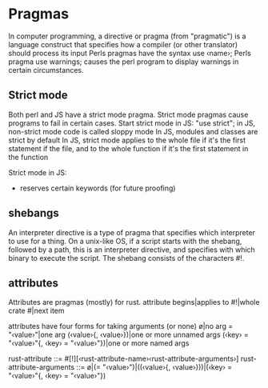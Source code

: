 
# Pragmas

In computer programming, a directive or pragma (from "pragmatic") is a language construct that specifies how a compiler (or other translator) should process its input
Perls pragmas have the syntax use ‹name›;
Perls pragma use warnings; causes the perl program to display warnings in certain circumstances.

## Strict mode

Both perl and JS have a strict mode pragma.
Strict mode pragmas cause programs to fail in certain cases.
Start strict mode in JS: "use strict";
in JS, non-strict mode code is called sloppy mode
In JS, modules and classes are strict by default
In JS, strict mode applies to the whole file if it's the first statement if the file, and to the whole function if it's the first statement in the function

Strict mode in JS:
- reserves certain keywords (for future proofing)

## shebangs

An interpreter directive is a type of pragma that specifies which interpreter to use for a thing.
On a unix-like OS, if a script starts with the shebang, followed by a path, this is an interpreter directive, and specifies with which binary to execute the script.
The shebang consists of the characters #!.

## attributes

Attributes are pragmas (mostly) for rust.
attribute begins|applies to
#!|whole crate
#|next item

attributes have four forms for taking arguments (or none)
ø|no arg
= "‹value›"|one arg
\(‹value›{, ‹value›}\)|one or more unnamed args
\(‹key› = "‹value›"{, ‹key› = "‹value›"}\)|one or more named args

rust-attribute ::= #[!]\[‹rust-attribute-name›‹rust-attribute-arguments›\]
rust-attribute-arguments ::= ø|(= "‹value›")|(\(‹value›{, ‹value›}\))|\(‹key› = "‹value›"{, ‹key› = "‹value›"}\)